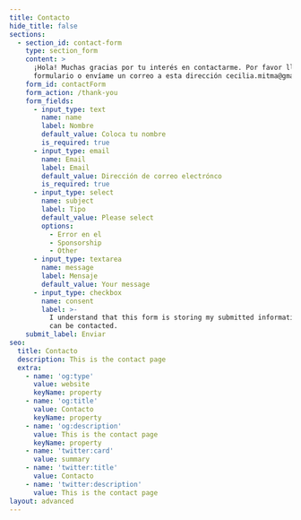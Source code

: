 ```yaml
---
title: Contacto
hide_title: false
sections:
  - section_id: contact-form
    type: section_form
    content: >
      ¡Hola! Muchas gracias por tu interés en contactarme. Por favor llena este
      formulario o envíame un correo a esta dirección cecilia.mitma@gmail.com
    form_id: contactForm
    form_action: /thank-you
    form_fields:
      - input_type: text
        name: name
        label: Nombre
        default_value: Coloca tu nombre
        is_required: true
      - input_type: email
        name: Email
        label: Email
        default_value: Dirección de correo electrónco
        is_required: true
      - input_type: select
        name: subject
        label: Tipo
        default_value: Please select
        options:
          - Error en el
          - Sponsorship
          - Other
      - input_type: textarea
        name: message
        label: Mensaje
        default_value: Your message
      - input_type: checkbox
        name: consent
        label: >-
          I understand that this form is storing my submitted information so I
          can be contacted.
    submit_label: Enviar
seo:
  title: Contacto
  description: This is the contact page
  extra:
    - name: 'og:type'
      value: website
      keyName: property
    - name: 'og:title'
      value: Contacto
      keyName: property
    - name: 'og:description'
      value: This is the contact page
      keyName: property
    - name: 'twitter:card'
      value: summary
    - name: 'twitter:title'
      value: Contacto
    - name: 'twitter:description'
      value: This is the contact page
layout: advanced
---
```

